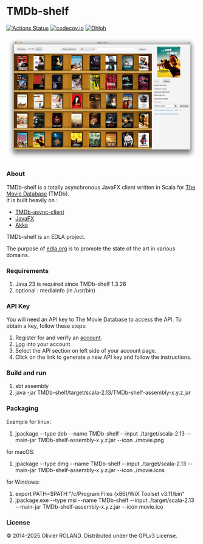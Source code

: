 # TMDb-shelf  
[![Actions Status](https://github.com/newca12/TMDb-shelf/actions/workflows/scala.yml/badge.svg)](https://github.com/newca12/TMDb-shelf/actions) [![codecov.io](https://codecov.io/github/newca12/TMDb-shelf/coverage.svg?branch=master)](https://codecov.io/github/newca12/TMDb-shelf?branch=master) [![Ohloh](http://www.openhub.net/p/TMDb-shelf/widgets/project_thin_badge.gif)](https://www.openhub.net/p/TMDb-shelf)

![Image](./screenshot.png?raw=true)

### About ###
TMDb-shelf is a totally asynchronous JavaFX client written in Scala for [The Movie Database][1] (TMDb).  
It is built heavily on :
* [TMDb-async-client][2]  
* [JavaFX][3]
* [Akka][4]

TMDb-shelf is an EDLA project.

The purpose of [edla.org](http://www.edla.org) is to promote the state of the art in various domains.

### Requirements ###
1. Java 23 is required since TMDb-shelf 1.3.26
2. optional : mediainfo (in /usr/bin)

### API Key ###
You will need an API key to The Movie Database to access the API.  To obtain a key, follow these steps:

1. Register for and verify an [account](https://www.themoviedb.org/account/signup).
2. [Log](https://www.themoviedb.org/login) into your account
3. Select the API section on left side of your account page.
4. Click on the link to generate a new API key and follow the instructions.

### Build  and run ###

1. sbt assembly
2. java -jar TMDb-shelf/target/scala-2.13/TMDb-shelf-assembly-x.y.z.jar

### Packaging ###

Example for linux:
1. jpackage --type deb --name TMDb-shelf --input ./target/scala-2.13 --main-jar TMDb-shelf-assembly-x.y.z.jar --icon ./movie.png

for macOS:
1. jpackage --type dmg  --name TMDb-shelf --input  ./target/scala-2.13 --main-jar TMDb-shelf-assembly-x.y.z.jar --icon ./movie.icns

for Windows:
1. export PATH=$PATH:"/c/Program Files (x86)/WiX Toolset v3.11/bin"
2. jpackage.exe --type msi --name TMDb-shelf --input ./target/scala-2.13 --main-jar TMDb-shelf-assembly-x.y.z.jar --icon movie.ico

### License ###
© 2014-2025 Olivier ROLAND. Distributed under the GPLv3 License.

[1]: https://www.themoviedb.org/
[2]: https://github.com/newca12/TMDb-async-client
[3]: https://openjfx.io/
[4]: https://akka.io/

